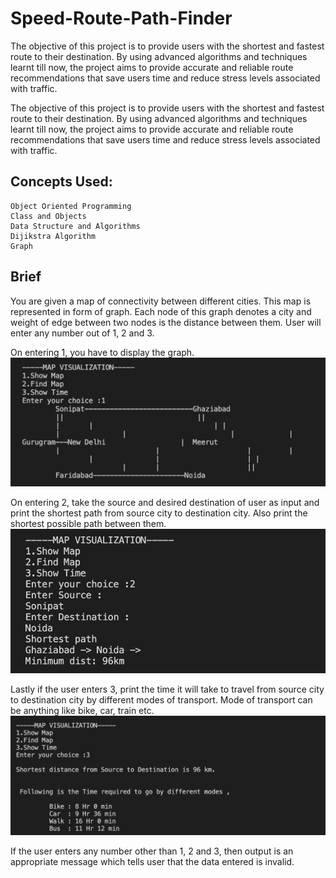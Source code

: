 # Speed-Route-Path-Finder

The objective of this project is to provide users with the shortest and fastest route to their destination. By using advanced algorithms and techniques learnt till now, the project aims to provide accurate and reliable route recommendations that save users time and reduce stress levels associated with traffic.

The objective of this project is to provide users with the shortest and fastest route to their destination. By using advanced algorithms and techniques learnt till now, the project aims to provide accurate and reliable route recommendations that save users time and reduce stress levels associated with traffic.

## Concepts Used:
    Object Oriented Programming
    Class and Objects
    Data Structure and Algorithms
    Dijikstra Algorithm
    Graph

## Brief
You are given a map of connectivity between different cities. 
This map is represented in form of  graph. Each node of this graph denotes a city and weight of edge between two nodes is the distance between them. User will enter any number out of 1, 2 and 3. 

On entering 1, you have to display the graph.
![Image Alt Text](https://github.com/riyaarora03/Speed-Route-Path-Finder/blob/main/screenshots/s1.png)

On entering 2, take the source and desired destination of user as input and print the shortest path from source city to destination city. Also print the shortest possible path between them.
![Image Alt Text](https://github.com/riyaarora03/Speed-Route-Path-Finder/blob/main/screenshots/s2.png)

Lastly if the user enters 3, print the time it will take to travel from source city to destination city by different modes of transport. Mode of transport can be anything like bike, car, train etc.  
![Image Alt Text](https://github.com/riyaarora03/Speed-Route-Path-Finder/blob/main/screenshots/s3.png)

If the user enters any number other than 1, 2 and 3, then output is an appropriate message which tells user that the data entered is invalid.
